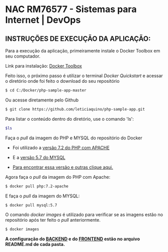 NAC RM76577 - Sistemas para Internet | DevOps
=================================================


INSTRUÇÕES DE EXECUÇÃO DA APLICAÇÃO:
------------------------------------

Para a execução da aplicação, primeiramente instale o Docker Toolbox em seu computador.

Link para instalação: [Docker Toolbox](https://docs.docker.com/toolbox/overview/)

Feito isso, o próximo passo é utilizar o terminal *Docker Quickstart* e acessar o diretório onde foi feito o download do seu repositório
```bash
$ cd C:/Docker/php-sample-app-master
```
Ou acesse diretamente pelo Github
```bash
$ git clone https://github.com/leticiaquino/php-sample-app.git
```

Para listar o conteúdo dentro do diretório, use o comando 'ls':
```bash
$ls
```

Faça o *pull* da imagem do PHP e MYSQL do repositório do Docker

* Foi utilizado a [versão 7.2 do PHP com APACHE](https://hub.docker.com/_/php/)

* E a [versão 5.7 do MYSQL](https://hub.docker.com/_/mysql/)

* [Para encontrar essa versão e outras clique aqui.](https://hub.docker.com/)

Agora faça o *pull* da imagem do PHP com Apache:
```bash
$ docker pull php:7.2-apache
```
E faça o *pull* da imagem do MYSQL:
```bash
$ docker pull mysql:5.7
```
O comando *docker images* é utilizado para verificar se as imagens estão no repositório após ter feito o *pull* anteriormente.

```bash
$ docker images
```
**A configuração do [BACKEND](https://github.com/leticiaquino/php-sample-app/tree/master/backend) e do [FRONTEND](https://github.com/leticiaquino/php-sample-app/tree/master/frontend) estão no arquivo README.md de cada pasta.**
